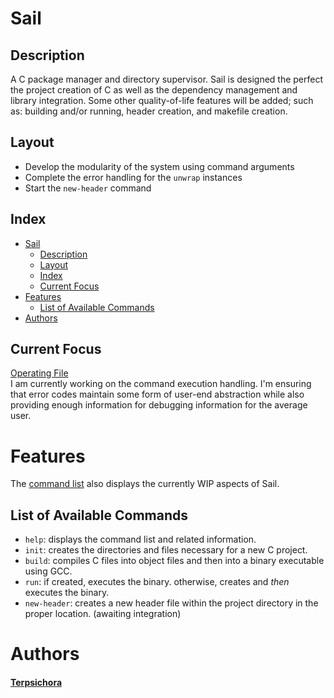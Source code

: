 # Sail
## Description
A C package manager and directory supervisor. Sail is designed the perfect the project creation of C as well as the dependency management and library integration. Some other quality-of-life features will be added; such as: building and/or running, header creation, and makefile creation.

## Layout
* Develop the modularity of the system using command arguments
* Complete the error handling for the `unwrap` instances
* Start the `new-header` command

## Index
- [Sail](#sail)
  - [Description](#description)
  - [Layout](#layout)
  - [Index](#index)
  - [Current Focus](#current-focus)
- [Features](#features)
  - [List of Available Commands](#list-of-available-commands)
- [Authors](#authors)

## Current Focus
[Operating File](https://github.com/terpsichora45/sail/blob/dev/src/main.rs)<br>
I am currently working on the command execution handling. I'm ensuring that error codes maintain some form of user-end abstraction while also providing enough information for debugging information for the average user.

# Features
The [command list](#list-of-available-commands) also displays the currently WIP aspects of Sail.
## List of Available Commands
* `help`: displays the command list and related information.
* `init`: creates the directories and files necessary for a new C project.
* `build`: compiles C files into object files and then into a binary executable using GCC.
* `run`: if created, executes the binary. otherwise, creates and *then* executes the binary.
* `new-header`: creates a new header file within the project directory in the proper location. (awaiting integration)

# Authors
#### [Terpsichora](https://github.com/terpsichora45/)
